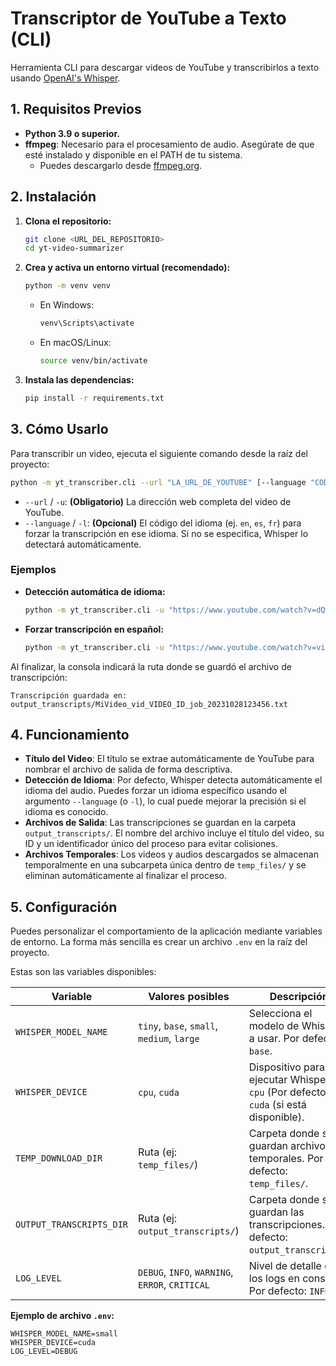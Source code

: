 # Transcriptor de YouTube a Texto (CLI)

Herramienta CLI para descargar videos de YouTube y transcribirlos a texto usando [OpenAI's Whisper](https://github.com/openai/whisper).

## 1. Requisitos Previos

*   **Python 3.9 o superior.**
*   **ffmpeg**: Necesario para el procesamiento de audio. Asegúrate de que esté instalado y disponible en el PATH de tu sistema.
    *   Puedes descargarlo desde [ffmpeg.org](https://ffmpeg.org/download.html).

## 2. Instalación

1.  **Clona el repositorio:**
    ```bash
    git clone <URL_DEL_REPOSITORIO>
    cd yt-video-summarizer
    ```

2.  **Crea y activa un entorno virtual (recomendado):**
    ```bash
    python -m venv venv
    ```
    *   En Windows:
        ```bash
        venv\Scripts\activate
        ```
    *   En macOS/Linux:
        ```bash
        source venv/bin/activate
        ```

3.  **Instala las dependencias:**
    ```bash
    pip install -r requirements.txt
    ```

## 3. Cómo Usarlo

Para transcribir un video, ejecuta el siguiente comando desde la raíz del proyecto:

```bash
python -m yt_transcriber.cli --url "LA_URL_DE_YOUTUBE" [--language "CODIGO_IDIOMA"]
```

*   `--url` / `-u`: **(Obligatorio)** La dirección web completa del video de YouTube.
*   `--language` / `-l`: **(Opcional)** El código del idioma (ej. `en`, `es`, `fr`) para forzar la transcripción en ese idioma. Si no se especifica, Whisper lo detectará automáticamente.

### Ejemplos

*   **Detección automática de idioma:**
    ```bash
    python -m yt_transcriber.cli -u "https://www.youtube.com/watch?v=dQw4w9WgXcQ"
    ```

*   **Forzar transcripción en español:**
    ```bash
    python -m yt_transcriber.cli -u "https://www.youtube.com/watch?v=video_en_otro_idioma" -l "es"
    ```

Al finalizar, la consola indicará la ruta donde se guardó el archivo de transcripción:
```
Transcripción guardada en: output_transcripts/MiVideo_vid_VIDEO_ID_job_20231028123456.txt
```

## 4. Funcionamiento

*   **Título del Video**: El título se extrae automáticamente de YouTube para nombrar el archivo de salida de forma descriptiva.
*   **Detección de Idioma**: Por defecto, Whisper detecta automáticamente el idioma del audio. Puedes forzar un idioma específico usando el argumento `--language` (o `-l`), lo cual puede mejorar la precisión si el idioma es conocido.
*   **Archivos de Salida**: Las transcripciones se guardan en la carpeta `output_transcripts/`. El nombre del archivo incluye el título del video, su ID y un identificador único del proceso para evitar colisiones.
*   **Archivos Temporales**: Los videos y audios descargados se almacenan temporalmente en una subcarpeta única dentro de `temp_files/` y se eliminan automáticamente al finalizar el proceso.

## 5. Configuración

Puedes personalizar el comportamiento de la aplicación mediante variables de entorno. La forma más sencilla es crear un archivo `.env` en la raíz del proyecto.

Estas son las variables disponibles:

| Variable                | Valores posibles                                      | Descripción                                                                 |
|-------------------------|------------------------------------------------------|-----------------------------------------------------------------------------|
| `WHISPER_MODEL_NAME`    | `tiny`, `base`, `small`, `medium`, `large`           | Selecciona el modelo de Whisper a usar. Por defecto: `base`.                 |
| `WHISPER_DEVICE`        | `cpu`, `cuda`                                        | Dispositivo para ejecutar Whisper. `cpu` (Por defecto) o `cuda` (si está disponible). |
| `TEMP_DOWNLOAD_DIR`     | Ruta (ej: `temp_files/`)                             | Carpeta donde se guardan archivos temporales. Por defecto: `temp_files/`.   |
| `OUTPUT_TRANSCRIPTS_DIR`| Ruta (ej: `output_transcripts/`)                     | Carpeta donde se guardan las transcripciones. Por defecto: `output_transcripts/`. |
| `LOG_LEVEL`             | `DEBUG`, `INFO`, `WARNING`, `ERROR`, `CRITICAL`      | Nivel de detalle de los logs en consola. Por defecto: `INFO`.               |

**Ejemplo de archivo `.env`:**

```
WHISPER_MODEL_NAME=small
WHISPER_DEVICE=cuda
LOG_LEVEL=DEBUG
```

